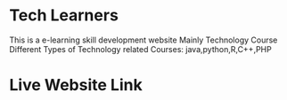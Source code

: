 # Tech Learners

This is a e-learning skill development website
Mainly Technology Course
Different Types of Technology related Courses: java,python,R,C++,PHP

# Live Website Link
